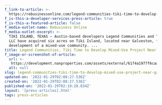```yaml
---
f_link-to-article: >-
  https://rebusinessonline.com/legend-communities-tiki-time-to-develop-mixed-use-project-near-galveston
f_is-this-a-developer-services-press-article: true
f_is-this-a-featured-article: false
f_media-outlet-name: Rebusiness Online
f_media-outlet-excerpt: >-
  TIKI ISLAND, TEXAS — Austin-based developers Legend Communities and Tiki Time
  LLC have acquired six acres on Tiki Island, located near Galveston, for the
  development of a mixed-use community. ...
title: Legend Communities, Tiki Time to Develop Mixed-Use Project Near Galveston
f_image-or-screenshot-of-article:
  url: >-
   https://development.nanproperties.com/assets/external/61f4a1977f6caa15b18204bf_screen20shot202022-01-2120at2010.01.43%20AM.png
  alt: null
slug: legend-communities-tiki-time-to-develop-mixed-use-project-near-galveston
updated-on: '2022-01-29T02:08:27.536Z'
created-on: '2022-01-29T02:08:27.536Z'
published-on: '2022-01-29T02:19:28.834Z'
layout: '[press-articles].html'
tags: press-articles
---
```



